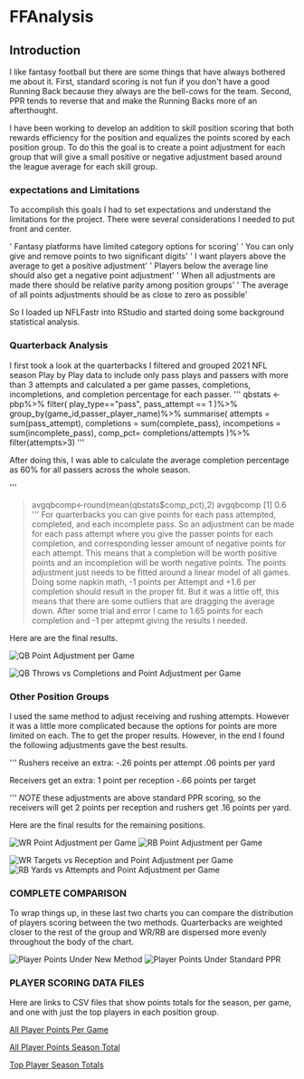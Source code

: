 # FFAnalysis

## Introduction

I like fantasy football but there are some things that have always bothered me about it. First, standard scoring is not fun if you don't have a good Running Back because they always are the bell-cows for the team. Second, PPR tends to reverse that and make the Running Backs more of an afterthought. 

I have been working to develop an addition to skill position scoring that both rewards efficiency for the position and equalizes the points scored by each position group. To do this the goal is to create a point adjustment for each group that will give a small positive or negative adjustment based around the league average for each skill group. 

### expectations and Limitations

To accomplish this goals I had to set expectations and understand the limitations for the project. There were several considerations I needed to put front and center. 

' Fantasy platforms have limited category options for scoring' 
' You can only give and remove points to two significant digits'
' I want players above the average to get a positive adjustment'
' Players below the average line should also get a negative point adjustment'
' When all adjustments are made there should be relative parity among position groups'
' The average of all points adjustments should be as close to zero as possible'

So I loaded up NFLFastr into RStudio and started doing some background statistical analysis. 

### Quarterback Analysis

I first took a look at the quarterbacks I filtered and grouped 2021 NFL season Play by Play data to include only pass plays and passers with more than 3 attempts and calculated a per game passes, completions, incompletions, and completion percentage for each passer.
'''
qbstats <-pbp%>% 
  filter(
    play_type=="pass",
    pass_attempt == 1
  )%>%
  group_by(game_id,passer_player_name)%>%
  summarise(
    attempts = sum(pass_attempt),
    completions = sum(complete_pass),
    incompetions = sum(incomplete_pass),
    comp_pct= completions/attempts
  )%>%
  filter(attempts>3)
'''

After doing this, I was able to calculate the average completion percentage as 60% for all passers across the whole season. 

'''
> avgqbcomp<-round(mean(qbstats$comp_pct),2)
> avgqbcomp
[1] 0.6
'''
For quarterbacks you can give points for each pass attempted, completed, and each incomplete pass. So an adjustment can be made for each pass attempt where you give the passer points for each completion, and corresponding lesser amount of negative points for each attempt. This means that a completion will be worth positive points and an incompletion will be worth negative points. The points adjustment just needs to be fitted around a linear model of all games. Doing some napkin math, -1 points per Attempt and +1.6 per completion should result in the proper fit. But it was a little off, this means that there are some outliers that are dragging the average down. After some trial and error I came to 1.65 points for each completion and -1 per attepmt giving the results I needed.

Here are are the final results. 

![QB Point Adjustment per Game](./charts/QBAjustPerGame.png)

![QB Throws vs Completions and Point Adjustment per Game](./charts/QBCompPerGame.png)

### Other Position Groups

I used the same method to adjust receiving and rushing attempts. However it was a little more complicated because the options for points are more limited on each. The to get the proper results.  However, in the end I found the following adjustments gave the best results. 

'''
Rushers receive an extra:
-.26 points per attempt
.06 points per yard

Receivers get an extra: 
1 point per reception
-.66 points per target

'''
*NOTE* these adjustments are above standard PPR scoring, so the receivers will get 2 points per reception and rushers get .16 points per yard. 

Here are the final results for the remaining positions. 

![WR Point Adjustment per Game](./charts/WRAjustPerGame.png)
![RB Point Adjustment per Game](./charts/RBAjustPerGame.png)


![WR Targets vs Reception and Point Adjustment per Game](./charts/WRCompPerGame.png)
![RB Yards vs Attempts and Point Adjustment per Game](./charts/RBCompPerGame.png)



### COMPLETE COMPARISON

To wrap things up, in these last two charts you can compare the distribution of players scoring between the two methods. Quarterbacks are weighted closer to the rest of the group and WR/RB are dispersed more evenly throughout the body of the chart. 

![Player Points Under New Method](./charts/PlayerScoresNew.png)
![Player Points Under Standard PPR](./charts/PlayerScoresStdPPR.png)

### PLAYER SCORING DATA FILES

Here are links to CSV files that show points totals for the season, per game, and one with just the top players in each position group. 

[All Player Points Per Game](./data/ff_allplayer_pergame_points.csv)

[All Player Points Season Total](./data/ff_allplayer_totalseason_points.csv)

[Top Player Season Totals](./data/ff_top_players_points.csv)
